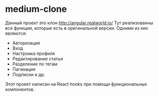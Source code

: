 # medium-clone

Данный проект это клон http://angular.realworld.io/
Тут реализованны все функции, которые есть в оригинальной версии. 
Одними из них являются:
 - Авторизация
 - Вход
 - Настроика профиля
 - Редактирование статьи 
 - Разделение по тегам
 - Пагинация 
 - Подписки и др.
 
 Этот проект написан на React hooks при помощи функциональных компонентов.
  
  
